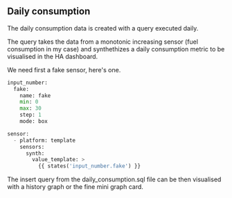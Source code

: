 ## Daily consumption
The daily consumption data is created with a query executed daily.

The query takes the data from a monotonic increasing sensor (fuel consumption in my case) and synthethizes a daily consumption metric to be visualised in the HA dashboard.

We need first a fake sensor, here's one.

```python
input_number:
  fake:
    name: fake
    min: 0
    max: 30
    step: 1
    mode: box   

sensor:
  - platform: template
    sensors:
      synth:
        value_template: >
          {{ states('input_number.fake') }} 
```

The insert query from the daily_consumption.sql file can be then visualised with a history graph or the fine mini graph card.


